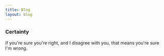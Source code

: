 ```yaml
---
title: Blog
layout: blog
---
```

### Certainty 
<script>Date()</script>
if you're sure you're right, and I disagree with you, that means you're sure I'm wrong.